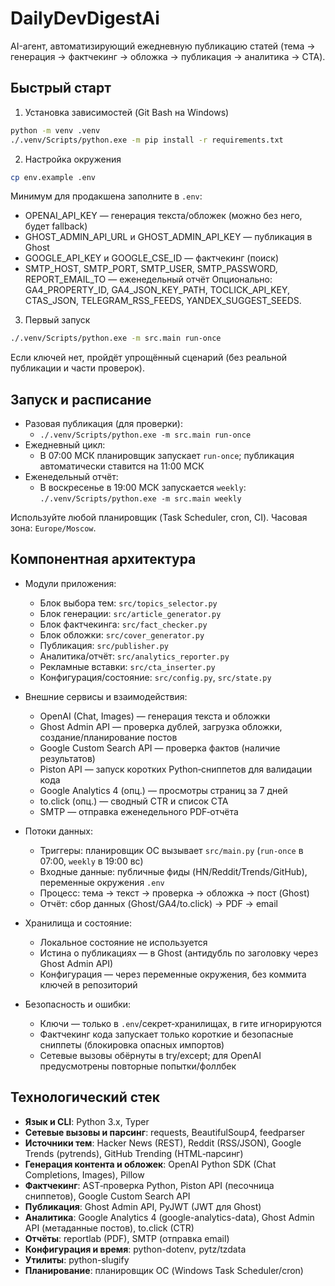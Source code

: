 # DailyDevDigestAi

AI-агент, автоматизирующий ежедневную публикацию статей (тема → генерация → фактчекинг → обложка → публикация → аналитика → CTA).

## Быстрый старт

1) Установка зависимостей (Git Bash на Windows)
```bash
python -m venv .venv
./.venv/Scripts/python.exe -m pip install -r requirements.txt
```

2) Настройка окружения
```bash
cp env.example .env
```
Минимум для продакшена заполните в `.env`:
- OPENAI_API_KEY — генерация текста/обложек (можно без него, будет fallback)
- GHOST_ADMIN_API_URL и GHOST_ADMIN_API_KEY — публикация в Ghost
- GOOGLE_API_KEY и GOOGLE_CSE_ID — фактчекинг (поиск)
- SMTP_HOST, SMTP_PORT, SMTP_USER, SMTP_PASSWORD, REPORT_EMAIL_TO — еженедельный отчёт
Опционально: GA4_PROPERTY_ID, GA4_JSON_KEY_PATH, TOCLICK_API_KEY, CTAS_JSON, TELEGRAM_RSS_FEEDS, YANDEX_SUGGEST_SEEDS.

3) Первый запуск
```bash
./.venv/Scripts/python.exe -m src.main run-once
```
Если ключей нет, пройдёт упрощённый сценарий (без реальной публикации и части проверок).

## Запуск и расписание

- Разовая публикация (для проверки):
  - `./.venv/Scripts/python.exe -m src.main run-once`
- Ежедневный цикл:
  - В 07:00 МСК планировщик запускает `run-once`; публикация автоматически ставится на 11:00 МСК
- Еженедельный отчёт:
  - В воскресенье в 19:00 МСК запускается `weekly`: `./.venv/Scripts/python.exe -m src.main weekly`

Используйте любой планировщик (Task Scheduler, cron, CI). Часовая зона: `Europe/Moscow`.

## Компонентная архитектура

- Модули приложения:
  - Блок выбора тем: `src/topics_selector.py`
  - Блок генерации: `src/article_generator.py`
  - Блок фактчекинга: `src/fact_checker.py`
  - Блок обложки: `src/cover_generator.py`
  - Публикация: `src/publisher.py`
  - Аналитика/отчёт: `src/analytics_reporter.py`
  - Рекламные вставки: `src/cta_inserter.py`
  - Конфигурация/состояние: `src/config.py`, `src/state.py`

- Внешние сервисы и взаимодействия:
  - OpenAI (Chat, Images) — генерация текста и обложки
  - Ghost Admin API — проверка дублей, загрузка обложки, создание/планирование постов
  - Google Custom Search API — проверка фактов (наличие результатов)
  - Piston API — запуск коротких Python‑сниппетов для валидации кода
  - Google Analytics 4 (опц.) — просмотры страниц за 7 дней
  - to.click (опц.) — сводный CTR и список CTA
  - SMTP — отправка еженедельного PDF‑отчёта

- Потоки данных:
  - Триггеры: планировщик ОС вызывает `src/main.py` (`run-once` в 07:00, `weekly` в 19:00 вс)
  - Входные данные: публичные фиды (HN/Reddit/Trends/GitHub), переменные окружения `.env`
  - Процесс: тема → текст → проверка → обложка → пост (Ghost)
  - Отчёт: сбор данных (Ghost/GA4/to.click) → PDF → email

- Хранилища и состояние:
  - Локальное состояние не используется
  - Истина о публикациях — в Ghost (антидубль по заголовку через Ghost Admin API)
  - Конфигурация — через переменные окружения, без коммита ключей в репозиторий

- Безопасность и ошибки:
  - Ключи — только в `.env`/секрет‑хранилищах, в гите игнорируются
  - Фактчекинг кода запускает только короткие и безопасные сниппеты (блокировка опасных импортов)
  - Сетевые вызовы обёрнуты в try/except; для OpenAI предусмотрены повторные попытки/фоллбек

## Технологический стек

- **Язык и CLI**: Python 3.x, Typer
- **Сетевые вызовы и парсинг**: requests, BeautifulSoup4, feedparser
- **Источники тем**: Hacker News (REST), Reddit (RSS/JSON), Google Trends (pytrends), GitHub Trending (HTML‑парсинг)
- **Генерация контента и обложек**: OpenAI Python SDK (Chat Completions, Images), Pillow
- **Фактчекинг**: AST‑проверка Python, Piston API (песочница сниппетов), Google Custom Search API
- **Публикация**: Ghost Admin API, PyJWT (JWT для Ghost)
- **Аналитика**: Google Analytics 4 (google-analytics-data), Ghost Admin API (метаданные постов), to.click (CTR)
- **Отчёты**: reportlab (PDF), SMTP (отправка email)
- **Конфигурация и время**: python-dotenv, pytz/tzdata
- **Утилиты**: python-slugify
- **Планирование**: планировщик ОС (Windows Task Scheduler/cron)
